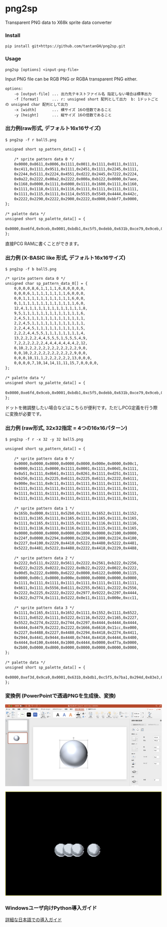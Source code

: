 # png2sp
Transparent PNG data to X68k sprite data converter

### Install

    pip install git+https://github.com/tantanGH/png2sp.git

### Usage

    png2sp [options] <input-png-file>

Input PNG file can be RGB PNG or RGBA transparent PNG either.

    options:
        -o [output-file] ... 出力先テキストファイル名 指定しない場合は標準出力
        -f [format]      ... r: unsigned short 配列として出力  b: 1ドットごとの unsigned char 配列として出力
        -x [width]       ... 横サイズ 16の倍数であること
        -y [height]      ... 縦サイズ 16の倍数であること


### 出力例(raw形式, デフォルト16x16サイズ)

`$ png2sp -f r ball5.png`

    unsigned short sp_pattern_data[] = {

        /* sprite pattern data 0 */
        0x0000,0x8611,0x0006,0x1111,0x0011,0x1111,0x0111,0x1111,
        0xc411,0x1111,0x9511,0x1111,0x2451,0x1111,0x2245,0x1111,
        0x2244,0x5111,0x2224,0x4551,0xd222,0x2445,0x7222,0x2224,
        0x0a22,0x2222,0x00a2,0x2222,0x000a,0xb122,0x0000,0x7aee,
        0x1168,0x0000,0x1111,0x6000,0x1111,0x1600,0x1111,0x1160,
        0x1111,0x1118,0x1111,0x1116,0x1111,0x1111,0x1111,0x1111,
        0x1111,0x1115,0x1111,0x1114,0x5515,0x5549,0x4444,0x442c,
        0x2222,0x2290,0x2222,0x2900,0x2222,0xd000,0xbbf7,0x0000,
    };

    /* palette data */
    unsigned short sp_palette_data[] = {
        0x0000,0xe6fd,0x9ceb,0x0001,0xbdb1,0xc5f5,0xdebb,0x631b,0xce79,0x9ceb,0x6b5d,0x7ba1,0xa4eb,0x83e3,0x735f,0x7ba1,
    };

直接PCG RAMに書くことができます。


### 出力例 (X-BASIC like 形式, デフォルト16x16サイズ)

`$ png2sp -f b ball5.png`

    /* sprite pattern data 0 */
    unsigned char sp_pattern_data_0[] = {
        0,0,0,0,8,6,1,1,1,1,6,8,0,0,0,0,
        0,0,0,6,1,1,1,1,1,1,1,1,6,0,0,0,
        0,0,1,1,1,1,1,1,1,1,1,1,1,6,0,0,
        0,1,1,1,1,1,1,1,1,1,1,1,1,1,6,0,
        12,4,1,1,1,1,1,1,1,1,1,1,1,1,1,8,
        9,5,1,1,1,1,1,1,1,1,1,1,1,1,1,6,
        2,4,5,1,1,1,1,1,1,1,1,1,1,1,1,1,
        2,2,4,5,1,1,1,1,1,1,1,1,1,1,1,1,
        2,2,4,4,5,1,1,1,1,1,1,1,1,1,1,5,
        2,2,2,4,4,5,5,1,1,1,1,1,1,1,1,4,
        13,2,2,2,2,4,4,5,5,5,1,5,5,5,4,9,
        7,2,2,2,2,2,2,4,4,4,4,4,4,4,2,12,
        0,10,2,2,2,2,2,2,2,2,2,2,2,2,9,0,
        0,0,10,2,2,2,2,2,2,2,2,2,2,9,0,0,
        0,0,0,10,11,1,2,2,2,2,2,2,13,0,0,0,
        0,0,0,0,7,10,14,14,11,11,15,7,0,0,0,0,
    };

    /* palette data */
    unsigned short sp_palette_data[] = {
        0x0000,0xe6fd,0x9ceb,0x0001,0xbdb1,0xc5f5,0xdebb,0x631b,0xce79,0x9ceb,0x6b5d,0x7ba1,0xa4eb,0x83e3,0x735f,0x7ba1,
    };

ドットを微調整したい場合などはこちらが便利です。ただしPCG定義を行う際に変換が必要です。


### 出力例 (raw形式, 32x32指定 = 4つの16x16パターン)

`$ png2sp -f r -x 32 -y 32 ball5.png`

    unsigned short sp_pattern_data[] = {

        /* sprite pattern data 0 */
        0x0000,0x0000,0x0000,0x0000,0x0000,0x000e,0x0000,0x00c1,
        0x0000,0x1111,0x0000,0x1111,0x0001,0x1111,0x00d1,0x1111,
        0x0a51,0x1111,0x0b61,0x1111,0x0261,0x1111,0xd251,0x1111,
        0xb256,0x1111,0x2225,0x6111,0x2225,0x6111,0x2222,0x6111,
        0x000e,0xc111,0x0c11,0x1111,0x1111,0x1111,0x1111,0x1111,
        0x1111,0x1111,0x1111,0x1111,0x1111,0x1111,0x1111,0x1111,
        0x1111,0x1111,0x1111,0x1111,0x1111,0x1111,0x1111,0x1111,
        0x1111,0x1111,0x1111,0x1111,0x1111,0x1111,0x1111,0x1111,

        /* sprite pattern data 1 */
        0x165b,0xd000,0x1111,0x52b0,0x1111,0x1652,0x1111,0x1152,
        0x1111,0x1165,0x1111,0x1165,0x1111,0x1165,0x1111,0x1165,
        0x1111,0x1165,0x1111,0x1115,0x1111,0x1116,0x1111,0x1116,
        0x1111,0x1116,0x1111,0x1116,0x1111,0x1115,0x1111,0x1165,
        0x0000,0x0000,0x0000,0x0000,0x1000,0x0000,0x2100,0x0000,
        0x224f,0x0000,0x2294,0x0000,0x2224,0x1000,0x2224,0x4100,
        0x2227,0x4100,0x2229,0x4410,0x5222,0x4480,0x5222,0x4481,
        0x5222,0x4481,0x5222,0x4488,0x2222,0x4418,0x2229,0x4488,

        /* sprite pattern data 2 */
        0x2222,0x5111,0x2222,0x5611,0x2222,0x2561,0xb222,0x2256,
        0xd222,0x2225,0x0222,0x2222,0x0b22,0x2222,0x0022,0x2222,
        0x00d5,0x2222,0x000b,0x6222,0x0000,0x6122,0x0000,0x1115,
        0x0000,0x00c1,0x0000,0x000e,0x0000,0x0000,0x0000,0x0000,
        0x1111,0x1111,0x1111,0x1111,0x1111,0x1111,0x1111,0x1111,
        0x6611,0x1111,0x5556,0x6111,0x2255,0x5611,0x2222,0x2556,
        0x2222,0x2225,0x2222,0x2222,0x2977,0x9222,0x2297,0x4444,
        0x1622,0x2774,0x1111,0x5222,0x0e11,0x1111,0x000e,0xcc11,

        /* sprite pattern data 3 */
        0x1111,0x1165,0x1111,0x1652,0x1111,0x1552,0x1111,0x6522,
        0x1111,0x6522,0x1111,0x5222,0x1116,0x5222,0x1165,0x2227,
        0x5522,0x2274,0x2222,0x2744,0x2297,0x4444,0x4444,0x4444,
        0x4444,0x4479,0x2222,0x2222,0x1666,0x6610,0x11cc,0xe000,
        0x2227,0x4488,0x2227,0x4488,0x2294,0x4418,0x2274,0x4411,
        0x2944,0x4441,0x9444,0x4440,0x7444,0x4410,0x4444,0x4400,
        0x4444,0x4100,0x4444,0x1000,0x4444,0x0000,0x477a,0x0000,
        0x2b00,0x0000,0xd000,0x0000,0x0000,0x0000,0x0000,0x0000,
    };

    /* palette data */
    unsigned short sp_palette_data[] = {
        0x0000,0xef3d,0x9ca9,0x0001,0x631b,0xbdb1,0xc5f5,0x7ba1,0x294d,0x83e3,0x9ceb,0x9ceb,0xe6fb,0xa4eb,0xe6fb,0x5ad9,
    };


### 変換例 (PowerPointで透過PNGを生成後、変換)

![](demo1.png)

![](demo2.gif)


### Windowsユーザ向けPython導入ガイド

[詳細な日本語での導入ガイド](https://github.com/tantanGH/distribution/blob/main/windows_python_for_x68k.md)
